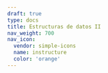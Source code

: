 ```yaml
---
draft: true
type: docs
title: Estructuras de datos II
nav_weight: 700
nav_icon:
  vendor: simple-icons
  name: instructure
  color: 'orange'
---
```

